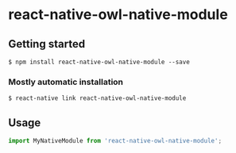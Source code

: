 # react-native-owl-native-module

## Getting started

`$ npm install react-native-owl-native-module --save`

### Mostly automatic installation

`$ react-native link react-native-owl-native-module`

## Usage
```javascript
import MyNativeModule from 'react-native-owl-native-module';

